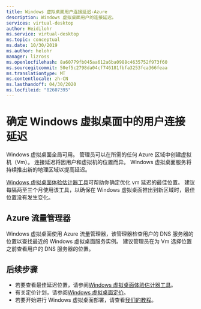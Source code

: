 ```yaml
---
title: Windows 虚拟桌面用户连接延迟-Azure
description: Windows 虚拟桌面用户的连接延迟。
services: virtual-desktop
author: Heidilohr
ms.service: virtual-desktop
ms.topic: conceptual
ms.date: 10/30/2019
ms.author: helohr
manager: lizross
ms.openlocfilehash: 8a60779fb045aa612a6ba0988c4635752f973f60
ms.sourcegitcommit: 50ef5c2798da04cf746181fbfa3253fca366feaa
ms.translationtype: MT
ms.contentlocale: zh-CN
ms.lasthandoff: 04/30/2020
ms.locfileid: "82607395"
---
```

# <a name="determine-user-connection-latency-in-windows-virtual-desktop"></a>确定 Windows 虚拟桌面中的用户连接延迟

Windows 虚拟桌面全局可用。 管理员可以在所需的任何 Azure 区域中创建虚拟机（Vm）。 连接延迟将因用户和虚拟机的位置而异。 Windows 虚拟桌面服务将持续推出新的地理区域以提高延迟。 
 
[Windows 虚拟桌面体验估计器工具](https://azure.microsoft.com/services/virtual-desktop/assessment/)可帮助你确定优化 vm 延迟的最佳位置。 建议每隔两至三个月使用该工具，以确保在 Windows 虚拟桌面推出到新区域时，最佳位置没有发生变化。 

## <a name="azure-traffic-manager"></a>Azure 流量管理器

Windows 虚拟桌面使用 Azure 流量管理器，该管理器检查用户的 DNS 服务器的位置以查找最近的 Windows 虚拟桌面服务实例。 建议管理员在为 Vm 选择位置之前查看用户的 DNS 服务器的位置。

## <a name="next-steps"></a>后续步骤

- 若要查看最佳延迟位置，请参阅[Windows 虚拟桌面体验估计器工具](https://azure.microsoft.com/services/virtual-desktop/assessment/)。
- 有关定价计划，请参阅[Windows 虚拟桌面定价](https://azure.microsoft.com/pricing/details/virtual-desktop/)。
- 若要开始进行 Windows 虚拟桌面部署，请查看[我们的教程](./virtual-desktop-fall-2019/tenant-setup-azure-active-directory.md)。